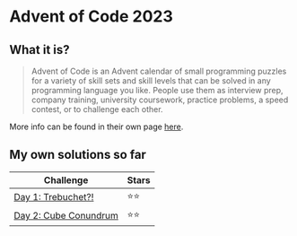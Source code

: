
# Advent of Code 2023

## What it is?

> Advent of Code is an Advent calendar of small programming puzzles for a variety of skill sets and skill levels that can be solved in any programming language you like. People use them as interview prep, company training, university coursework, practice problems, a speed contest, or to challenge each other.

More info can be found in their own page [here](https://adventofcode.com/2023/about).

## My own solutions so far
|Challenge|Stars  |
|--|--|
|[Day 1: Trebuchet?!](https://adventofcode.com/2023/day/1)|⭐⭐|
|[Day 2: Cube Conundrum](https://adventofcode.com/2023/day/2)|⭐⭐|